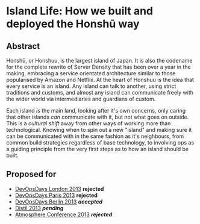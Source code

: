 # Island Life: How we built and deployed the Honshū way

## Abstract

Honshū, or Honshuu, is the largest island of Japan.
It is also the codename for the complete rewrite of Server Density that has been over a year in the making, embracing a service orientated architecture similar to those popularised by Amazon and Netflix.
At the heart of Honshuu is the idea that every service is an island. Any island can talk to another, using strict traditions and customs, and almost any island can communicate freely with the wider world via intermediaries and guardians of custom.

Each island *is* the main land, looking after it's own concerns, only caring that other islands *can* communicate with it, but not what goes on outside.
This is a *cultural shift* away from other ways of working more than technological. Knowing when to spin out a new "island" and making sure it can be communicated with in the same fashion as it's neighbours, from common build strategies regardless of base technology, to involving ops as a guiding principle from the very first steps as to how an island should be built.


## Proposed for

 * [DevOpsDays London 2013](http://devopsdays.org/events/2013-london/) **rejected**
 * [DevOpsDays Paris 2013](http://devopsdays.org/events/2013-paris/) **rejected**
 * [DevOpsDays Berlin 2013](http://devopsdays.org/events/2013-berlin/) ***accepted***
 * [Distil 2013](http://distill.engineyard.com/) ***pending***
 * [Atmosphere Conference 2013](https://atmosphere-conference.com/en/) ***rejected***
